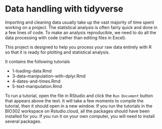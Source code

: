 # Data handling with tidyverse

Importing and cleaning data usually take up the vast majority of time spent working on a project. The statistical analysis is often fairly quick and done in a few lines of code. 
To make an analysis reproducible, we need to do all the data processing with code (rather than editing files in Excel).

This project is designed to help you process your raw data entirely with R so that it is ready for plotting and statistical analysis. 

It contains the following tutorials

- 1-loading-data.Rmd
- 3-data-manipulation-with-dplyr.Rmd
- 4-dates-and-times.Rmd
- 5-text-manipulation.Rmd

To run a tutorial, open the file in RStudio and click the `Run Document` button that appears above the text.
It will take a few moments to compile the tutorial, then it should open in a new window.
If you run the tutorials in the BIO302 workspace on Rstudio.cloud, all the packages should have been installed for you. 
If you run it on your own computer, you will need to install several packages. 
